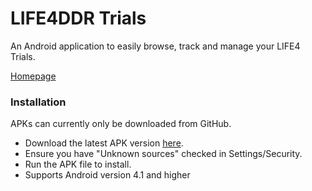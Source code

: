# LIFE4DDR Trials
An Android application to easily browse, track and manage your LIFE4 Trials.

[Homepage](http://life4ddr.com)

### Installation
APKs can currently only be downloaded from GitHub.
- Download the latest APK version [here](https://github.com/PerrigoGames/Life4DDR-Trials/releases/download/v0.4/Life4Trials_0_4.apk).
- Ensure you have "Unknown sources" checked in Settings/Security.
- Run the APK file to install.
- Supports Android version 4.1 and higher
